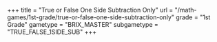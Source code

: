 +++
title = "True or False One Side Subtraction Only"
url = "/math-games/1st-grade/true-or-false-one-side-subtraction-only"
grade = "1st Grade"
gametype = "BRIX_MASTER"
subgametype = "TRUE_FALSE_1SIDE_SUB"
+++